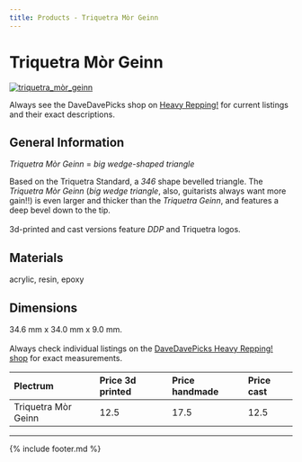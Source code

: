 ```yaml
---
title: Products - Triquetra Mòr Geinn
---
```

# Triquetra Mòr Geinn

[![triquetra_mòr_geinn](../../assets/images/triquetra_mòr_geinn.jpg "Triquetra_mòr_geinn")](/picks/triquetra_mòr_geinn)

Always see the DaveDavePicks shop on [Heavy Repping!](https://www.heavyrepping.com/store/shop/davedavepicks/) for current listings and their exact descriptions.

## General Information
*Triquetra Mòr Geinn* = *big wedge-shaped triangle*

Based on the Triquetra Standard, a *346* shape bevelled triangle. The *Triquetra Mòr Geinn* (*big wedge triangle*, also, guitarists always want more gain!!) is even larger and thicker than the *Triquetra Geinn*, and features a deep bevel down to the tip.<br/><br/>3d-printed and cast versions feature *DDP* and Triquetra logos.

## Materials
acrylic, resin, epoxy

## Dimensions
34.6 mm x 34.0 mm x 9.0 mm.<br/><br/>Always check individual listings on the [DaveDavePicks Heavy Repping! shop](https://www.heavyrepping.com/shop/store/davedavepicks/) for exact measurements.

| **Plectrum**                                        | **Price 3d printed**   | **Price handmade**   | **Price cast**   |
|:----------------------------------------------------|:-----------------------|:---------------------|:-----------------|
| Triquetra Mòr Geinn                                          | 12.5               | 17.5             | 12.5         |

---

{% include footer.md %}